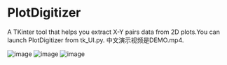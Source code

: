 # PlotDigitizer
A TKinter tool that helps you extract X-Y pairs data from 2D plots.You can launch PlotDigitizer from tk_UI.py.
中文演示视频是DEMO.mp4.

![image](https://user-images.githubusercontent.com/29700905/109643721-97aa6b00-7b8f-11eb-9b34-9927a4041def.png)
![image](https://user-images.githubusercontent.com/29700905/109643777-a8f37780-7b8f-11eb-94ad-cf7bf4fae7c6.png)
![image](https://user-images.githubusercontent.com/29700905/109643691-8f523000-7b8f-11eb-95ba-b78688ccaea0.png)
